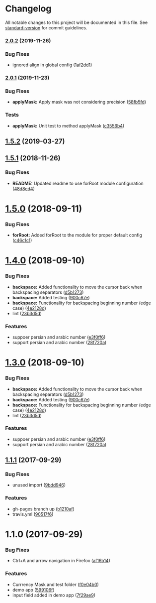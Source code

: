 # Changelog

All notable changes to this project will be documented in this file. See [standard-version](https://github.com/conventional-changelog/standard-version) for commit guidelines.

### [2.0.2](https://github.com/nbfontana/ngx-currency/compare/v2.0.1...v2.0.2) (2019-11-26)


### Bug Fixes

* ignored align in global config ([1af2dd1](https://github.com/nbfontana/ngx-currency/commit/1af2dd1))



### [2.0.1](https://github.com/nbfontana/ngx-currency/compare/v2.0.0...v2.0.1) (2019-11-23)


### Bug Fixes

* **applyMask:** Apply mask was not considering precision ([58fb5fd](https://github.com/nbfontana/ngx-currency/commit/58fb5fd))


### Tests

* **applyMask:** Unit test to method applyMask ([c3556b4](https://github.com/nbfontana/ngx-currency/commit/c3556b4))



<a name="1.5.2"></a>
## [1.5.2](https://github.com/nbfontana/ngx-currency/compare/v1.5.1...v1.5.2) (2019-03-27)



<a name="1.5.1"></a>
## [1.5.1](https://github.com/nbfontana/ngx-currency/compare/v1.5.0...v1.5.1) (2018-11-26)


### Bug Fixes

* **README:** Updated readme to use forRoot module configuration ([48d8ed4](https://github.com/nbfontana/ngx-currency/commit/48d8ed4))



<a name="1.5.0"></a>
# [1.5.0](https://github.com/nbfontana/ngx-currency/compare/1.4.0...1.5.0) (2018-09-11)


### Bug Fixes

* **forRoot:** Added forRoot to the module for proper default config ([c46c1c1](https://github.com/nbfontana/ngx-currency/commit/c46c1c1))



<a name="1.4.0"></a>
# [1.4.0](https://github.com/nbfontana/ngx-currency/compare/v1.2.0...v1.4.0) (2018-09-10)


### Bug Fixes

* **backspace:** Added functionality to move the cursor back when backspacing separators ([d5b1273](https://github.com/nbfontana/ngx-currency/commit/d5b1273))
* **backspace:** Added testing ([900c67e](https://github.com/nbfontana/ngx-currency/commit/900c67e))
* **backspace:** Functionality for backspacing beginning number (edge case) ([4e2128d](https://github.com/nbfontana/ngx-currency/commit/4e2128d))
* lint ([23b3d5d](https://github.com/nbfontana/ngx-currency/commit/23b3d5d))


### Features

* suppoer persian and arabic number ([e3f0ff6](https://github.com/nbfontana/ngx-currency/commit/e3f0ff6))
* support persian and arabic number ([28f720a](https://github.com/nbfontana/ngx-currency/commit/28f720a))



<a name="1.3.0"></a>
# [1.3.0](https://github.com/nbfontana/ngx-currency/compare/v1.2.0...v1.3.0) (2018-09-10)


### Bug Fixes

* **backspace:** Added functionality to move the cursor back when backspacing separators ([d5b1273](https://github.com/nbfontana/ngx-currency/commit/d5b1273))
* **backspace:** Added testing ([900c67e](https://github.com/nbfontana/ngx-currency/commit/900c67e))
* **backspace:** Functionality for backspacing beginning number (edge case) ([4e2128d](https://github.com/nbfontana/ngx-currency/commit/4e2128d))
* lint ([23b3d5d](https://github.com/nbfontana/ngx-currency/commit/23b3d5d))


### Features

* suppoer persian and arabic number ([e3f0ff6](https://github.com/nbfontana/ngx-currency/commit/e3f0ff6))
* support persian and arabic number ([28f720a](https://github.com/nbfontana/ngx-currency/commit/28f720a))



<a name="1.1.1"></a>
## [1.1.1](https://github.com/nbfontana/ngx-currency/compare/v1.1.0...v1.1.1) (2017-09-29)


### Bug Fixes

* unused import ([9bdd946](https://github.com/nbfontana/ngx-currency/commit/9bdd946))


### Features

* gh-pages branch up ([b1210af](https://github.com/nbfontana/ngx-currency/commit/b1210af))
* travis.yml ([90517f6](https://github.com/nbfontana/ngx-currency/commit/90517f6))



<a name="1.1.0"></a>
# 1.1.0 (2017-09-29)


### Bug Fixes

* Ctrl+A and arrow navigation in Firefox ([af16b14](https://github.com/nbfontana/ngx-currency/commit/af16b14))


### Features

* Currrency Mask and test folder ([f0e04b0](https://github.com/nbfontana/ngx-currency/commit/f0e04b0))
* demo app ([599106f](https://github.com/nbfontana/ngx-currency/commit/599106f))
* input field added in demo app ([7f29ae9](https://github.com/nbfontana/ngx-currency/commit/7f29ae9))
